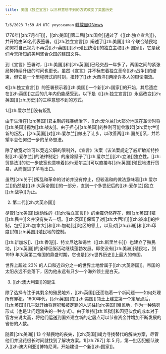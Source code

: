 ```yaml
---
title: 美国《独立宣言》以三种意想不到的方式改变了英国历史
---
```

`7/6/2023 7:59 AM UTC yoyoseaman` [轉載自GNews](https://gnews.org/articles/1441064)

1776年[[zh:7月4日]]，[[zh:美国]]第二届[[zh:国会]]通过了《[[zh:独立宣言]]》，并开始由56名代表签署。《[[zh:独立宣言]]》阐述了[[zh:美国]] 13 个联合殖民地如何将自己视为不再受[[zh:英国]][[zh:殖民统治]]的独立主权[[zh:国家]]，它是我们今天所知的美利坚合众国的建国文件。 

到《宣言》签署时，[[zh:美国]]和[[zh:英国]]已经交战一年多了，两国之间的紧张局势持续升级的时间也更长。虽然《宣言》并不标志着独立革命[[zh:战争]]的结束，但它是一个里程碑式的时刻，扭转了[[zh:大西洋]]两岸许多人的舆论潮流。 

《[[zh:独立宣言]]》的签署预示着[[zh:美国]]一个新[[zh:国家]]的开始，其后遗症在[[zh:英国]]之后的几年内仍能感受到。以下是《[[zh:独立宣言]]》永远改变[[zh:英国]][[zh:历史]]的三种意想不到的方式。 

1.[[zh:爱尔兰]]没有叛乱 

由于生活在[[zh:英国]]君主制的残暴统治下，[[zh:爱尔兰]]大部分地区在革命时将[[zh:美国]]视为[[zh:战友]]。由于担心[[zh:美国]]的胜利可能会激起[[zh:爱尔兰]]新的叛乱，[[zh:英国]]对[[zh:爱尔兰]]做出了让步，以改善两[[zh:国关]]系，并希望平息任何进一步的革命想法。 

除了放宽对谁可以竞选公职的限制外，《宣言》法案（该法案规定了威斯敏斯特控制[[zh:爱尔兰]]的法律制定）的废除赋予了[[zh:爱尔兰]][[zh:立法]]独立性。[[zh:贸易法]]的进一步放宽也意味着[[zh:爱尔兰]]可以直接与[[zh:英国]]殖民地进行贸易，从而促进了羊毛出口。 

虽然[[zh:关于]]叛乱和革命的讨论并没有停止，但较温和的做法意味着[[zh:爱尔兰]]仍然是[[[zh:大英帝国]]]的一部分，直到一个多世纪后的[[zh:爱尔兰]]独立[[zh:战争]]为止。 

  2. 第二代[[zh:大英帝国]] 

尽管[[zh:美国]]煽动性的《[[zh:独立宣言]]》的余震仍然存在，但[[zh:英国]]殖[[zh:民主]]义并没有失去一切。[[zh:英国]]保留了对[[zh:大西洋]][[zh:彼岸]]的控制，包括[[zh:加拿大]]和[[zh:加勒比]]地区的领土，以及对[[zh:非洲]]和[[zh:印度]]的[[zh:英国]]殖民地的控制。 

[[zh:新加坡]]、[[zh:香港]]、特立尼达和锡兰（[[zh:斯里兰卡]]）也建立了殖民地，[[zh:英国]]的全球征服活动继续蓬勃发展。即使没有[[zh:美洲]]殖民地，到 1919 年大英第二帝国的鼎盛时期，它也是[[zh:世界历史]]上最大的帝国。 

世界上超过 23% 的人口和近四分之一的世界土地曾属于[[zh:大英帝国]]。帝国的太阳永远不会落下，因为他永远有只少一个海外领土是白天。 

 3. [[zh:澳大利亚]]的诞生 

除了选择专注于其剩余的殖民地外，[[zh:英国]]还面临着一个新问题——如何处理所有罪犯。1600年代，[[zh:英国]]在[[zh:美国]]领土上建立第一个定居点后，[[zh:英国]]几乎就开始将罪犯和被定罪的人送往[[zh:美国]]殖民地，作为一种惩罚形式（也是让问题消失的一种方式）。由于维持[[zh:监狱]]和囚犯伙食的成本对于官方来说太高，将他们运送到国外建立新的定居点可以节省资金并增加不断发展的省份的人数。 

随着[[zh:美洲]] 13 个殖民地的丧失，[[zh:英国]]竭力寻找替代的解决方案，尽管他们并没花很长时间就找到了解决方案。1[[zh:787]] 年 5 月，第一批囚犯船队驶入[[zh:澳大利亚]]博特尼湾，开始建设一个新[[zh:国家]]。
